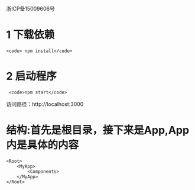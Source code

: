  浙ICP备15009606号
 # 1 下载依赖
```
<code> npm install</code>
```
 # 2 启动程序
```
 <code>npm start</code>
```
 访问路径：http://localhost:3000
 
# 结构:首先是根目录，接下来是App,App内是具体的内容
```
<Root>
    <MyApp>
        <Components>
    </MyApp>
</Root>
```
    
